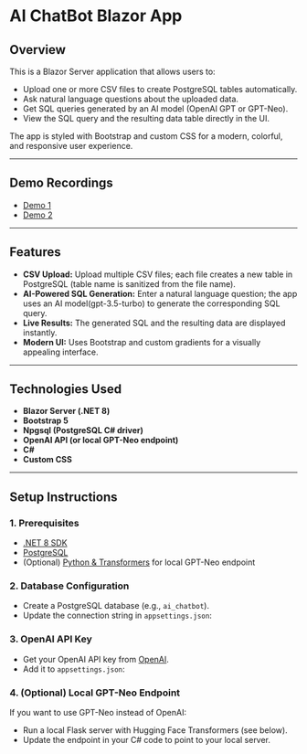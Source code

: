 # AI ChatBot Blazor App

## Overview

This is a Blazor Server application that allows users to:
- Upload one or more CSV files to create PostgreSQL tables automatically.
- Ask natural language questions about the uploaded data.
- Get SQL queries generated by an AI model (OpenAI GPT or GPT-Neo).
- View the SQL query and the resulting data table directly in the UI.

The app is styled with Bootstrap and custom CSS for a modern, colorful, and responsive user experience.

---

## Demo Recordings

- [Demo 1](https://drive.google.com/file/d/1VHep8kTxPCzQhYwOh2xQ_awx0be8PhtL/view?usp=drive_web)
- [Demo 2](https://drive.google.com/file/d/1ucK10rGieSB8Q5OzDfiUu6Ucksoig9QK/view?usp=drive_web)

---

## Features

- **CSV Upload:** Upload multiple CSV files; each file creates a new table in PostgreSQL (table name is sanitized from the file name).
- **AI-Powered SQL Generation:** Enter a natural language question; the app uses an AI model(gpt-3.5-turbo) to generate the corresponding SQL query.
- **Live Results:** The generated SQL and the resulting data are displayed instantly.
- **Modern UI:** Uses Bootstrap and custom gradients for a visually appealing interface.

---

## Technologies Used

- **Blazor Server (.NET 8)**
- **Bootstrap 5**
- **Npgsql (PostgreSQL C# driver)**
- **OpenAI API (or local GPT-Neo endpoint)**
- **C#**
- **Custom CSS**

---

## Setup Instructions

### 1. Prerequisites

- [.NET 8 SDK](https://dotnet.microsoft.com/download)
- [PostgreSQL](https://www.postgresql.org/download/)
- (Optional) [Python & Transformers](https://huggingface.co/docs/transformers/index) for local GPT-Neo endpoint

### 2. Database Configuration

- Create a PostgreSQL database (e.g., `ai_chatbot`).
- Update the connection string in `appsettings.json`:

  
### 3. OpenAI API Key

- Get your OpenAI API key from [OpenAI](https://platform.openai.com/account/api-keys).
- Add it to `appsettings.json`:

  
### 4. (Optional) Local GPT-Neo Endpoint

If you want to use GPT-Neo instead of OpenAI:
- Run a local Flask server with Hugging Face Transformers (see below).
- Update the endpoint in your C# code to point to your local server.


